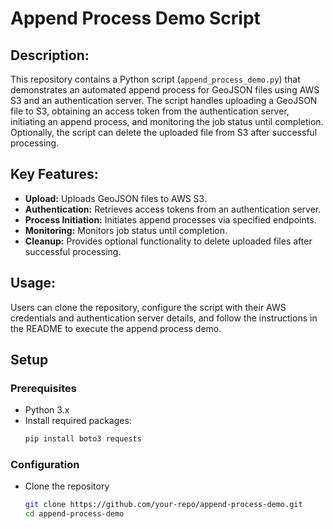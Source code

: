 # Append Process Demo Script

## Description:

This repository contains a Python script (`append_process_demo.py`) that demonstrates an automated append process for GeoJSON files using AWS S3 and an authentication server. The script handles uploading a GeoJSON file to S3, obtaining an access token from the authentication server, initiating an append process, and monitoring the job status until completion. Optionally, the script can delete the uploaded file from S3 after successful processing.

## Key Features:

- **Upload:** Uploads GeoJSON files to AWS S3.
- **Authentication:** Retrieves access tokens from an authentication server.
- **Process Initiation:** Initiates append processes via specified endpoints.
- **Monitoring:** Monitors job status until completion.
- **Cleanup:** Provides optional functionality to delete uploaded files after successful processing.
  
## Usage:

Users can clone the repository, configure the script with their AWS credentials and authentication server details, and follow the instructions in the README to execute the append process demo.

## Setup

### Prerequisites

- Python 3.x
- Install required packages:
  ```bash
  pip install boto3 requests

### Configuration
- Clone the repository
  ```bash
  git clone https://github.com/your-repo/append-process-demo.git
  cd append-process-demo
